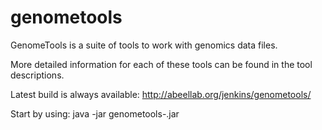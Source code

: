genometools
===========

GenomeTools is a suite of tools to work with genomics data files. 

More detailed information for each of these tools can be found in the tool descriptions.

Latest build is always available:
http://abeellab.org/jenkins/genometools/



Start by using:
java -jar genometools-<version>.jar